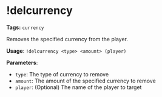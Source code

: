 # !delcurrency

**Tags:** `currency`

Removes the specified currency from the player.

**Usage**: `!delcurrency <type> <amount> (player)`

**Parameters**:
- `type`: The type of currency to remove
- `amount`: The amount of the specified currency to remove
- `player`: (Optional) The name of the player to target
